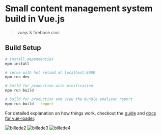# Small content management system build in Vue.js

> vuejs & firebase cms

## Build Setup

``` bash
# install dependencies
npm install

# serve with hot reload at localhost:8080
npm run dev

# build for production with minification
npm run build

# build for production and view the bundle analyzer report
npm run build --report
```

For detailed explanation on how things work, checkout the [guide](http://vuejs-templates.github.io/webpack/) and [docs for vue-loader](http://vuejs.github.io/vue-loader).


![billede2](https://user-images.githubusercontent.com/17901373/26943835-3c3027d2-4c87-11e7-804d-92f9b3c8739b.png)
![billede3](https://user-images.githubusercontent.com/17901373/26943836-3ca8c9c6-4c87-11e7-98a1-c55f37859f01.png)
![billede4](https://user-images.githubusercontent.com/17901373/26943839-3df94ae4-4c87-11e7-9fb8-2a5bcb16e08c.png)
